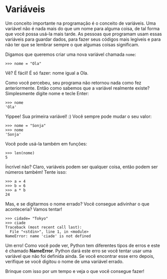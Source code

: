 # Variáveis

Um conceito importante na programação é o conceito de variáveis. Uma variável não é nada mais do que um nome para alguma coisa, de tal forma que você possa usá-la mais tarde. As pessoas que programam usam essas variáveis para guardar dados, para fazer seus códigos mais legíveis e para não ter que se lembrar sempre o que algumas coisas significam.

Digamos que queremos criar uma nova variável chamada ``nome``:

```
>>> nome = "Ola"
```

Vê? É fácil! É só fazer: nome igual a Ola.

Como você percebeu, seu programa não retornou nada como fez anteriormente. Então como sabemos que a variável realmente existe? Simplesmente digite nome e tecle Enter:

```
>>> nome
'Ola'
```

Yippee! Sua primeira variável! :) Você sempre pode mudar o seu valor:
```
>>> nome = "Sonja"
>>> nome
'Sonja'
```

Você pode usá-la também em funções:
```
>>> len(nome)
5
```

Íncrível não? Claro, variáveis podem ser qualquer coisa, então podem ser números também! Tente isso:
```
>>> a = 4
>>> b = 6
>>> a * b
24
```

Mas, e se digitarmos o nome errado? Você consegue adivinhar o que aconteceria? Vamos tentar!
```
>>> cidade= "Tokyo"
>>> ciade
Traceback (most recent call last):
  File "<stdin>", line 1, in <module>
NameError: name 'ciade' is not defined
```

Um erro! Como você pode ver, Python tem diferentes tipos de erros e este é chamado **NameError**. Python dará este erro se você tentar usar uma variável que não foi definida ainda. Se você encontrar esse erro depois, verifique se você digitou o nome de uma variável errado.

Brinque com isso por um tempo e veja o que você consegue fazer!
